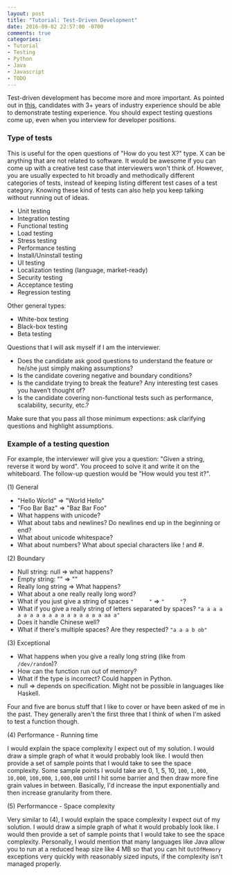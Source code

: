 ```yaml
---
layout: post
title: "Tutorial: Test-Driven Development"
date: 2016-09-02 22:57:00 -0700
comments: true
categories: 
- Tutorial
- Testing
- Python
- Java
- Javascript
- TODO
---
```


<!-- Reference:
Evernote: "QE cheat sheet"
-->

Test-driven development has become more and more important. 
As pointed out in [this](/syllabus/), candidates with 3+ years of industry experience should be able to demonstrate testing experience.
You should expect testing questions come up, even when you interview for developer positions.

<!--more-->

### Type of tests

This is useful for the open questions of "How do you test X?" type.
X can be anything that are not related to software. 
It would be awesome if you can come up with a creative test case that interviewers won't think of.
However, you are usually expected to hit broadly and methodically different categories of tests, instead of keeping listing different test cases of a test category.
Knowing these kind of tests can also help you keep talking without running out of ideas.
 
* Unit testing
* Integration testing
* Functional testing
* Load testing
* Stress testing
* Performance testing
* Install/Uninstall testing
* UI testing
* Localization testing (language, market-ready)
* Security testing
* Acceptance testing
* Regression testing

Other general types:

* White-box testing
* Black-box testing
* Beta testing

Questions that I will ask myself if I am the interviewer. 

* Does the candidate ask good questions to understand the feature or he/she just simply making assumptions?  
* Is the candidate covering negative and boundary conditions? 
* Is the candidate trying to break the feature? Any interesting test cases you haven’t thought of?
* Is the candidate covering non-functional tests such as performance, scalability, security, etc.?

Make sure that you pass all those minimum expections: ask clarifying questions and highlight assumptions.

### Example of a testing question

For example, the interviewer will give you a question: "Given a string, reverse it word by word". 
You proceed to solve it and write it on the whiteboard. 
The follow-up question would be "How would you test it?".

(1) General

* "Hello World" => "World Hello"
* "Foo Bar Baz" => "Baz Bar Foo"
* What happens with unicode?
* What about tabs and newlines? Do newlines end up in the beginning or end?
* What about unicode whitespace?
* What about numbers? What about special characters like ! and #.

(2) Boundary

* Null string: null => what happens?
* Empty string: "" => ""
* Really long string => What happens?
* What about a one really really long word?
* What if you just give a string of spaces `"     "` => `"     "`?
* What if you give a really string of letters separated by spaces? `"a a a a a a a a a a a a a a a a a a aa a"`
* Does it handle Chinese well?
* What if there's multiple spaces? Are they respected? `"a a a b ob"`

(3) Exceptional

* What happens when you give a really long string (like from `/dev/random`)?
* How can the function run out of memory?
* What if the type is incorrect? Could happen in Python.
* null => depends on specification. Might not be possible in languages like Haskell.

Four and five are bonus stuff that I like to cover or have been asked of me in the past. 
They generally aren't the first three that I think of when I'm asked to test a function though.

(4) Performance - Running time

I would explain the space complexity I expect out of my solution. 
I would draw a simple graph of what it would probably look like. 
I would then provide a set of sample points that I would take to see the space complexity. 
Some sample points I would take are 0, 1, 5, 10, `100`, `1,000`, `10,000`, `100,000`, `1,000,000` until I hit some barrier and then draw more fine grain values in between. 
Basically, I'd increase the input exponentially and then increase granularity from there.

(5) Performancce - Space complexity

Very similar to (4), I would explain the space complexity I expect out of my solution. 
I would draw a simple graph of what it would probably look like. 
I would then provide a set of sample points that I would take to see the space complexity.
Personally, I would mention that many languages like Java allow you to run at a reduced heap size like 4 MB so that you can hit `OutOfMemory` exceptions very quickly with reasonably sized inputs, if the complexity isn't managed properly.
